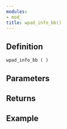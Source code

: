 ```yaml
---
modules:
- mod_
title: wpad_info_bb()
---
```


## Definition

    wpad_info_bb ( )

## Parameters

## Returns

## Example

```
```

